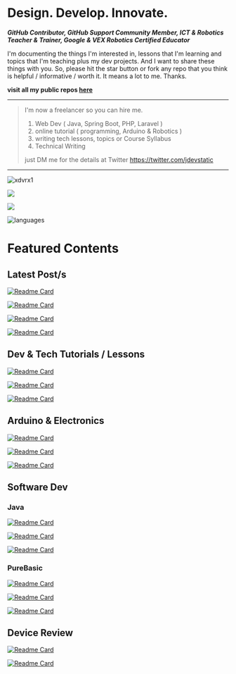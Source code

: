 # Design. Develop. Innovate.
***GitHub Contributor, GitHub Support Community Member, ICT & Robotics Teacher & Trainer, Google & VEX Robotics Certified Educator*** 

I'm documenting the things I'm interested in,
lessons that I'm learning and topics that I'm teaching
plus my dev projects.
And I want to share these things with you.
So, please hit the star button or fork any repo 
that you think is helpful / informative / 
worth it. It means a lot to me. Thanks.

**visit all my public repos [here](https://github.com/xdvrx1?tab=repositories&q=&type=source&language=&sort=name)**

***

> I'm now a freelancer so you can hire me.
> 
> 1. Web Dev ( Java, Spring Boot, PHP, Laravel ) 
> 2. online tutorial ( programming, Arduino & Robotics )
> 3. writing tech lessons, topics or Course Syllabus
> 4. Technical Writing
> 
> just DM me for the details at Twitter <https://twitter.com/jdevstatic>

***
<p align="left"> 
  <img src="https://komarev.com/ghpvc/?username=xdvrx1&label=PROFILE+VIEWS" alt="xdvrx1" /> 
</p>

<p align="left">	  
 <a href="https://xdvrx1.github.io/"><img src="https://hits.seeyoufarm.com/api/count/incr/badge.svg?url=https%3A%2F%2Fxdvrx1.github.io&count_bg=%2379C83D&title_bg=%23555555&icon=&icon_color=%23E7E7E7&title=HOME+PAGE+VIEWS&edge_flat=false"/></a>
</p>	

<p align="left"> <img src="https://github-readme-stats.vercel.app/api?username=jdevstatic&theme=tokyonight&show_icons=true&hide_border=true&count_private=true&include_all_commits=true" /> </p>

![languages](https://github-readme-stats.vercel.app/api/top-langs/?username=jdevstatic&hide=scss&layout=compact&theme=tokyonight)

# Featured Contents
## Latest Post/s

[![Readme Card](https://github-readme-stats.vercel.app/api/pin/?username=jdevstatic&repo=w3css-intro&theme=tokyonight)](https://github.com/jdevstatic/w3css-intro)

[![Readme Card](https://github-readme-stats.vercel.app/api/pin/?username=jdevstatic&repo=ping-bandwidth-internet-speed&theme=tokyonight)](https://github.com/jdevstatic/ping-bandwidth-internet-speed)

[![Readme Card](https://github-readme-stats.vercel.app/api/pin/?username=jdevstatic&repo=resolution-and-screen-size&theme=tokyonight)](https://github.com/jdevstatic/resolution-and-screen-size)

[![Readme Card](https://github-readme-stats.vercel.app/api/pin/?username=jdevstatic&repo=gaming-and-productivity-specs&theme=tokyonight)](https://github.com/jdevstatic/gaming-and-productivity-specs)

## Dev & Tech Tutorials / Lessons
[![Readme Card](https://github-readme-stats.vercel.app/api/pin/?username=jdevstatic&repo=programming-core-concepts&theme=tokyonight)](https://github.com/jdevstatic/programming-core-concepts)

[![Readme Card](https://github-readme-stats.vercel.app/api/pin/?username=jdevstatic&repo=github-pages-tutorial&theme=tokyonight)](https://github.com/jdevstatic/github-pages-tutorial)

[![Readme Card](https://github-readme-stats.vercel.app/api/pin/?username=jdevstatic&repo=hacking-the-github-stats&theme=tokyonight)](https://github.com/jdevstatic/hacking-the-github-stats)

## Arduino & Electronics
[![Readme Card](https://github-readme-stats.vercel.app/api/pin/?username=jdevstatic&repo=basic-electronics&theme=tokyonight)](https://github.com/jdevstatic/basic-electronics)

[![Readme Card](https://github-readme-stats.vercel.app/api/pin/?username=jdevstatic&repo=blinking-led-arduino&theme=tokyonight)](https://github.com/jdevstatic/blinking-led-arduino)

[![Readme Card](https://github-readme-stats.vercel.app/api/pin/?username=jdevstatic&repo=single-display-arduino-project&theme=tokyonight)](https://github.com/jdevstatic/single-display-arduino-project)

## Software Dev
### Java
[![Readme Card](https://github-readme-stats.vercel.app/api/pin/?username=jdevstatic&repo=java&theme=tokyonight)](https://github.com/jdevstatic/java)

[![Readme Card](https://github-readme-stats.vercel.app/api/pin/?username=jdevstatic&repo=lightweight-web-server&theme=tokyonight)](https://github.com/jdevstatic/lightweight-web-server)

[![Readme Card](https://github-readme-stats.vercel.app/api/pin/?username=xkcph2017&repo=FlappyBird&theme=tokyonight)](https://github.com/xkcph2017/FlappyBird)

### PureBasic
[![Readme Card](https://github-readme-stats.vercel.app/api/pin/?username=jdevstatic&repo=PureBasic-2D-Game&theme=tokyonight)](https://github.com/jdevstatic/PureBasic-2D-Game)

[![Readme Card](https://github-readme-stats.vercel.app/api/pin/?username=jdevstatic&repo=PureBasic-FileExplorer&theme=tokyonight)](https://github.com/jdevstatic/PureBasic-FileExplorer)

[![Readme Card](https://github-readme-stats.vercel.app/api/pin/?username=jdevstatic&repo=PureBasic-Scrabble&theme=tokyonight)](https://github.com/jdevstatic/PureBasic-Scrabble)

## Device Review
[![Readme Card](https://github-readme-stats.vercel.app/api/pin/?username=jdevstatic&repo=imac-review&theme=tokyonight)](https://github.com/jdevstatic/imac-review)

[![Readme Card](https://github-readme-stats.vercel.app/api/pin/?username=jdevstatic&repo=display-resolution-review&theme=tokyonight)](https://github.com/jdevstatic/display-resolution-review)

